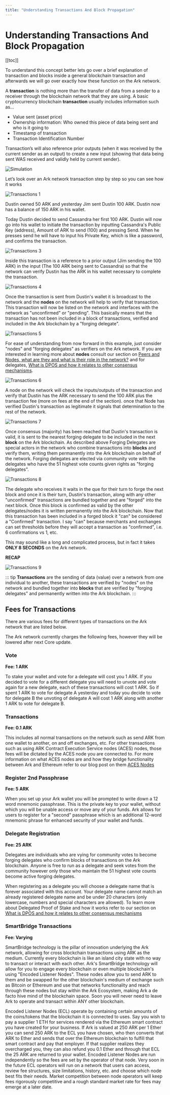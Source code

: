 ```yaml
---
title: "Understanding Transactions And Block Propagation"
---
```


# Understanding Transactions And Block Propagation

[[toc]]

To understand this concept better lets go over a brief explanation of transaction and blocks inside a general blockchain transaction and afterwards we will go over exactly how these function on the Ark network.

A **transaction** is nothing more than the transfer of data from a sender to a receiver through the blockchain network that they are using.   A basic cryptocurrency blockchain **transaction** usually includes information such as...

* Value sent (asset price)
* Ownership information: Who owned this piece of data being sent and who is it going to
* Timestamp of transaction
* Transaction Identification Number

Transaction’s will also reference prior outputs (when it was received by the current sender as an output) to create a new input (showing that data being sent WAS received and validly held by current sender).

![Simulation](./assets/understanding-transactions-and-block-propagation/simulation.gif)

Let’s look over an Ark network transaction step by step so you can see how it works

![Transactions 1](./assets/understanding-transactions-and-block-propagation/Transactions_01.png)

Dustin owned 50 ARK and yesterday Jim sent Dustin 100 ARK.  Dustin now has a balance of 150 ARK in his wallet.

Today Dustin decided to send Cassandra her first 100 ARK.   Dustin will now go into his wallet to initiate the transaction by inputting Cassandra's Public Key (address), Amount of ARK to send (100) and pressing Send.  When he presses send he will have to input his Private Key, which is like a password, and confirms the transaction.

![Transactions 3](./assets/understanding-transactions-and-block-propagation/Transactions_03.png)

Inside this transaction is a reference to a prior output (Jim sending the 100 ARK) in the input (The 100 ARK being sent to Cassandra) so that the network can verify Dustin has the ARK in his wallet necessary to complete the transaction.

![Transactions 4](./assets/understanding-transactions-and-block-propagation/Transactions_04.png)

Once the transaction is sent from Dustin's wallet it is broadcast to the network and the **nodes** on the network will help to verify that transaction. This transaction will now be listed on the network and interfaces with the network as "unconfirmed" or "pending".  This basically means that the transaction has not been included in a block of transactions, verified and included in the Ark blockchain by a "forging delegate".

![Transactions 5](./assets/understanding-transactions-and-block-propagation/Transactions_05.png)

For ease of understanding from now forward in this example, just consider "nodes" and "forging delegates" as verifiers on the Ark network.  If you are interested in learning more about **nodes** consult our section on [Peers and Nodes, what are they and what is their role in the network?](http://www.ark.io/) and for delegates, [What is DPOS and how it relates to other consensus mechanisms](/introduction/ark/what-is-delegated-proof-of-stake).

![Transactions 6](./assets/understanding-transactions-and-block-propagation/Transactions_06.png)

A node on the network will check the inputs/outputs of the transaction and verify that Dustin has the ARK necessary to send the 100 ARK plus the transaction fee (more on fees at the end of the section).  once that Node has verified Dustin's transaction as legitimate it signals that determination to the rest of the network.

![Transactions 7](./assets/understanding-transactions-and-block-propagation/Transactions_07.png)

Once consensus (majority) has been reached that Dustin's transaction is valid, it is sent to the nearest forging delegate to be included in the next **block** on the Ark blockchain.  As described above Forging Delegates are special actors in the network who combine transactions into **blocks** and verify them, writing them permanently into the Ark blockchain on behalf of the network.  Forging delegates are elected via community vote with the delegates who have the 51 highest vote counts given rights as "forging delegates".

![Transactions 8](./assets/understanding-transactions-and-block-propagation/Transactions_08.png)

The delegate who receives it waits in the que for their turn to forge the next block and once it is their turn, Dustin's transaction, along with any other "unconfirmed" transactions are bundled together and are "forged" into the next block.  Once this block is confirmed as valid by the other delegates/nodes it is written permanently into the Ark blockchain.  Now that this transaction has been included in a forged block it "can" be considered a "Confirmed" transaction.  I say "can" because merchants and exchanges can set thresholds before they will accept a transaction as "confirmed", i.e.  6 confirmations vs 1, etc.

This may sound like a long and complicated process, but in fact it takes **ONLY 8 SECONDS** on the Ark network.

**RECAP**

![Transactions 9](./assets/understanding-transactions-and-block-propagation/Transactions_09.png)

::: tip
**Transactions** are the sending of data (value) over a network from one individual to another, these transactions are verified by "nodes" on the network and bundled together into **blocks** that are verified by "forging delegates" and permanently written into the Ark blockchain.
:::

## Fees for Transactions

There are various fees for different types of transactions on the Ark network that are listed below.

The Ark network currently charges  the following fees, however they will be lowered after next Core update.

### Vote

**Fee: 1 ARK**

To stake your wallet and vote for a delegate will cost you 1 ARK. If you decided to vote for a different delegate you will need to unvote and vote again for a new delegate, each of these transactions will cost 1 ARK.   So if spent 1 ARK to vote for delegate A yesterday and today you decide to vote for delegate B the unvoting of delegate A will cost 1 ARK along with another 1 ARK to vote for delegate B.

### Transactions

**Fee: 0.1 ARK**

This includes all normal transactions on the network such as send ARK from one wallet to another, on and off exchanges, etc.  For other transactions such as using ARK Contract Execution Service nodes (ACES) nodes, those fees will be dictated by the ACES node you are connected to.  For more information on what ACES nodes are and how they bridge functionality between Ark and Ethereum refer to our blog post on them [ACES Nodes](http://www.blog.ark.io/aces-ark-contract-excution-services-d6924486b8c5)

### Register 2nd Passphrase

**Fee: 5 ARK**

When you set up your Ark wallet you will be prompted to write down a 12 word mnemonic passphrase.  This is the private key to your wallet, without which you will be unable access or move any of your funds.  Ark allows for users to register for a "second" passphrase which is an additional 12-word mnemonic phrase for enhanced security of your wallet and funds.

### Delegate Registration

**Fee: 25 ARK**

Delegates are individuals who are vying for community votes to become forging delegates who confirm blocks of transactions on the Ark blockchain.  Anyone is free to run as a delegate and seek votes from the community however only those who maintain the 51 highest vote counts become active forging delegates.

When registering as a delegate you will choose a delegate name that is forever associated with this account.  Your delegate name cannot match an already registered delegate name and be under 20 characters (only lowercase, numbers and special characters are allowed).  To learn more about Delegated Proof of Stake and how it works refer to our section on [What is DPOS and how it relates to other consensus mechanisms](/introduction/ark/what-is-delegated-proof-of-stake.html)

### SmartBridge Transactions

**Fee: Varying**

SmartBridge technology is the pillar of innovation underlying the Ark network, allowing for cross blockchain transactions using ARK as the medium.  Currently every blockchain is like an island city state with no way to transact or interact with each other. Ark's SmartBridge technology will allow for you to engage every blockchain or even multiple blockchain's using "Encoded Listener Nodes".  These nodes allow you to send ARK to them and be swapped for the other blockchain's medium of exchange such as Bitcoin or Ethereum and use that networks functionality and reach through these nodes but stay within the Ark Ecosystem, making Ark a de facto hive mind of the blockchain space.  Soon you will never need to leave Ark to operate and transact within ANY other blockchain.

Encoded Listener Nodes (ECL) operate by containing certain amounts of the coins/tokens that the blockchain it is connected to uses.  Say you wish to pay a supplier 1 ETH for services rendered via the Ethereum smart contract you have created for your business.  If Ark is valued at 250 ARK per 1 Ether you can send 250 ARK to the ECL you have chosen, who then converts that ARK to Ether and sends that over the Ethereum blockchain to fulfill that smart contract and pay that employer.  If that supplier realizes they overcharged you, they can also refund you 0.1 Ether and through that ECL the 25 ARK are returned to your wallet.  Encoded Listener Nodes are run independently so the fees are set by the operator of that node.  Very soon in the future ECL operators will run on a network that users can access, review fee structures, size limitations, history, etc. and choose which node best fits their needs.  Market competition between node operators will keep fees rigorously competitive and a rough standard market rate for fees may emerge at a later date.
